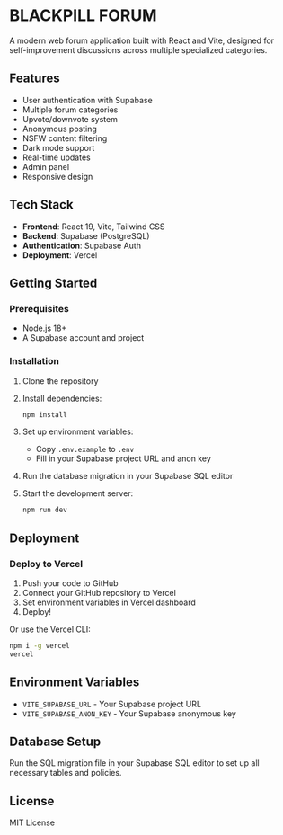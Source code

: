 # BLACKPILL FORUM

A modern web forum application built with React and Vite, designed for self-improvement discussions across multiple specialized categories.

## Features

- User authentication with Supabase
- Multiple forum categories
- Upvote/downvote system
- Anonymous posting
- NSFW content filtering
- Dark mode support
- Real-time updates
- Admin panel
- Responsive design

## Tech Stack

- **Frontend**: React 19, Vite, Tailwind CSS
- **Backend**: Supabase (PostgreSQL)
- **Authentication**: Supabase Auth
- **Deployment**: Vercel

## Getting Started

### Prerequisites

- Node.js 18+ 
- A Supabase account and project

### Installation

1. Clone the repository
2. Install dependencies:
   ```bash
   npm install
   ```

3. Set up environment variables:
   - Copy `.env.example` to `.env`
   - Fill in your Supabase project URL and anon key

4. Run the database migration in your Supabase SQL editor

5. Start the development server:
   ```bash
   npm run dev
   ```

## Deployment

### Deploy to Vercel

1. Push your code to GitHub
2. Connect your GitHub repository to Vercel
3. Set environment variables in Vercel dashboard
4. Deploy!

Or use the Vercel CLI:
```bash
npm i -g vercel
vercel
```

## Environment Variables

- `VITE_SUPABASE_URL` - Your Supabase project URL
- `VITE_SUPABASE_ANON_KEY` - Your Supabase anonymous key

## Database Setup

Run the SQL migration file in your Supabase SQL editor to set up all necessary tables and policies.

## License

MIT License